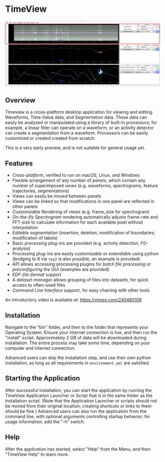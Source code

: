 TimeView
=

![screenshot](docs/source/TimeView.png)

Overview
-
Timeview is a cross-platform desktop application for viewing and editing
Waveforms, Time-Value data, and Segmentation data. 
These data can easily be analyzed or manipulated using a library of built-in processors;
for example, a linear filter can operate on a waveform, or an activity detector can create a segmentation from a waveform.
Processors can be easily customized or created created from scratch.

This is a very early preview, and is not suitable for general usage yet.


Features
-
* *Cross-platform*, verified to run on macOS, Linux, and Windows
* Flexible arrangement of any number of *panels*, 
which contain any number of superimposed *views* (e.g. waveforms, spectrograms, feature trajectories, segmentations)
* Views can easily be *moved* between panels
* Views can be *linked* so that modifications in one panel are reflected in other panels
* *Customizable Rendering* of views (e.g. frame_size for spectrogram)
* *On-the-fly Spectrogram* rendering automatically adjusts frame-rate and FFT-size to calculate information for each available pixel without interpolation
* *Editable segmentation* (insertion, deletion, modification of boundaries; modification of labels)
* Basic *processing plug-ins* are provided (e.g. activity detection, F0-analysis)
* Processing plug-ins are easily *customizable* or *extendable* using python (bridging to R via `rpy2` is also possible, an example is provided)
* API allows accessing processing plugins for *batch file processing* or *preconfiguring the GUI* (examples are provided)
* *EDF-file-format* support
* A *dataset-manager* allows grouping of files into datasets, for quick access to often-used files
* *Command Line Interface* support, for easy chaining with other tools

An introductory video is available at: https://vimeo.com/245480108


Installation
-
Navigate to the "bin" folder, and then to the folder that represents your Operating System.
Ensure your internet connection is live, and then run the "install" script.
Approximately 2 GB of data will be downloaded during installation.
The entire process may take some time, depending on your computer and internet connection.

Advanced users can skip the installation step, and use their own python installation, as long as all requirements in `environment.yml` are satisfied.

Starting the Application
-
After successful installation,
you can start the application by running the TimeView Application Launcher or Script that is in the same folder as the installation script.
(Note that the Application Launcher or scripts should not be moved from their original location; creating shortcuts or links to them should be fine.)
Advanced users can also run the application from the command line, with optional arguments controlling startup behavior;
for usage information, add the "-h" switch.


Help
-
After the application has started, select "Help" from the Menu, and then "TimeView Help" to learn more.
